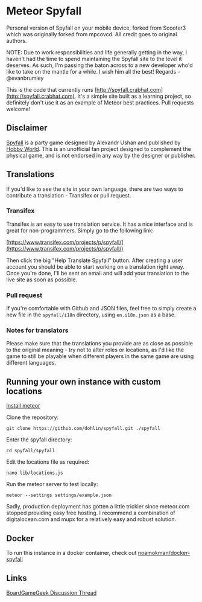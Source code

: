 # Meteor Spyfall

Personal version of Spyfall on your mobile device, forked from Scooter3 which was originally forked from mpcovcd.  All credit goes to original authors.

NOTE: Due to work responsibilities and life generally getting in the way, I haven't had the time to spend maintaining the Spyfall site to the level it deserves. As such, I'm passing the baton across to a new developer who'd like to take on the mantle for a while. I wish him all the best! Regards - @evanbrumley

This is the code that currently runs [http://spyfall.crabhat.com](http://spyfall.crabhat.com). It's a simple site built as a learning project, so definitely don't use it as an example of Meteor best practices. Pull requests welcome!

## Disclaimer

[Spyfall](http://international.hobbyworld.ru/spyfall) is a party game designed by Alexandr Ushan and published by [Hobby World](http://international.hobbyworld.ru/). This is an unofficial fan project designed to complement the physical game, and is not endorsed in any way by the designer or publisher.

## Translations

If you'd like to see the site in your own language, there are two ways to contribute a translation - Transifex or pull request.

### Transifex

Transifex is an easy to use translation service. It has a nice interface and is great for non-programmers. Simply go to the following link:

[https://www.transifex.com/projects/p/spyfall/](https://www.transifex.com/projects/p/spyfall/)

Then click the big "Help Translate Spyfall" button. After creating a user account you should be able to start working on a translation right away. Once you're done, I'll be sent an email and will add your translation to the live site as soon as possible.

### Pull request

If you're comfortable with Github and JSON files, feel free to simply create a new file in the `spyfall/i18n` directory, using `en.i18n.json` as a base.

### Notes for translators

Please make sure that the translations you provide are as close as possible to the original meaning - try not to alter roles or locations, as I'd like the game to still be playable when different players in the same game are using different languages.

## Running your own instance with custom locations

[Install meteor](https://www.meteor.com/install)

Clone the repository:

	git clone https://github.com/dohlin/spyfall.git ./spyfall

Enter the spyfall directory:

	cd spyfall/spyfall

Edit the locations file as required:

	nano lib/locations.js

Run the meteor server to test locally:

	meteor --settings settings/example.json

Sadly, production deployment has gotten a little trickier since meteor.com stopped providing easy free hosting. I recommend a combination of digitalocean.com and mupx for a relatively easy and robust solution.

## Docker

To run this instance in a docker container, check out [noamokman/docker-spyfall](https://github.com/noamokman/docker-spyfall)

## Links

[BoardGameGeek Discussion Thread](http://www.boardgamegeek.com/thread/1279239/app/page/1)
